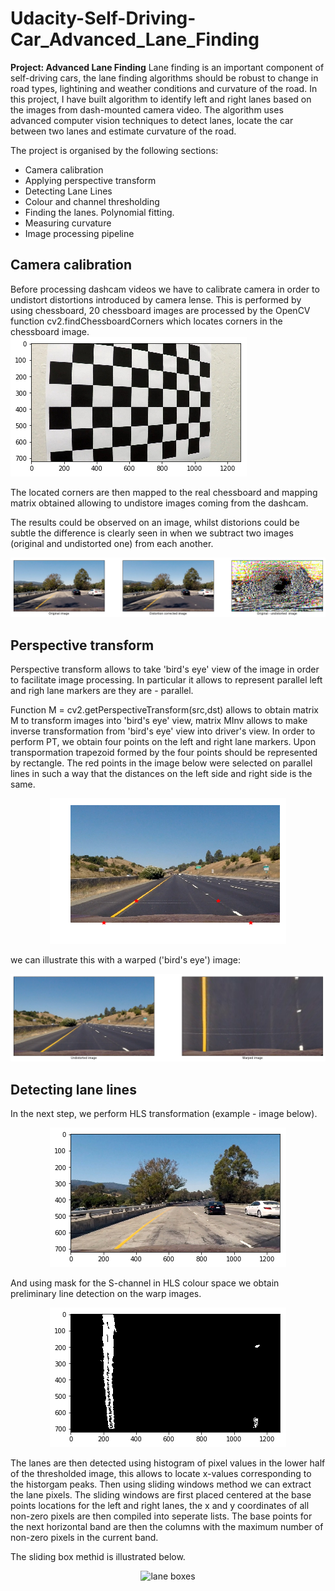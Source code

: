 # Udacity-Self-Driving-Car_Advanced_Lane_Finding
**Project: Advanced Lane Finding** 
Lane finding is an important component of self-driving cars, the lane finding algorithms should be robust to change in road types, lightining and weather conditions and curvature of the road. In this project, I have built algorithm to identify left and right lanes based on the images from dash-mounted camera video. The algorithm uses advanced computer vision techniques to detect lanes, locate the car between two lanes and estimate curvature of the road.

The project is organised by the following sections:

* Camera calibration
* Applying perspective transform
* Detecting Lane Lines
* Colour and channel thresholding
* Finding the lanes. Polynomial fitting.
* Measuring curvature
* Image processing pipeline

## Camera calibration

Before processing dashcam videos we have to calibrate camera in order to undistort distortions introduced by camera lense. This is performed by using chessboard, 20 chessboard images are processed by the OpenCV function cv2.findChessboardCorners which locates corners in the chessboard image.
![chessboard](/images/chessboard.png)

The located corners are then mapped to the real chessboard and mapping matrix obtained allowing to undistore images coming from the dashcam.

The results could be observed on an image, whilst distorions could be subtle the difference is clearly seen in when we subtract two images (original and undistorted one) from each another. 

![distortion correction](/images/example_distortion_correction.png)

## Perspective transform

Perspective transform allows to take 'bird's eye' view of the image in order to facilitate image processing. In particular it allows to represent parallel left and righ lane markers are they are - parallel. 

Function M = cv2.getPerspectiveTransform(src,dst) allows to obtain matrix M to transform images into 'bird's eye' view, matrix MInv allows to make inverse transformation from 'bird's eye' view into driver's view. In order to perform PT, we obtain four points on the left and right lane markers. Upon transpormation trapezoid formed by the four points should be represented by rectangle. The red points in the image below were selected on parallel lines in such a way that the distances on the left side and right side is the same.

<p align="center">
  <img src="images/perspective_transform_calibration.png" alt="perspective transform"/>
</p>

we can illustrate this with a warped ('bird's eye') image:

<p align="center">
  <img src="images/warped_image.png" alt="perspective transform"/>
</p>


## Detecting lane lines

In the next step, we perform HLS transformation (example - image below).

<p align="center">
  <img src="images/HLS_original.png" alt="perspective transform"/>
</p>

And using mask for the S-channel in HLS colour space we obtain preliminary line detection on the warp images.

<p align="center">
  <img src="images/binary_S.png" alt="S-mask in HLS colour space"/>
</p>

The lanes are then detected using histogram of pixel values in the lower half of the thresholded image, this allows to locate x-values corresponding to the historgam peaks. Then using sliding windows method we can extract the lane pixels. The sliding windows are first placed centered at the base points locations for the left and right lanes, the x and y coordinates of all non-zero pixels are then compiled into seperate lists. The base points for the next horizontal band are then the columns with the maximum number of non-zero pixels in the current band.

The sliding box methid is illustrated below.

<p align="center">
  <img src="images/lanes_boxes.png" alt="lane boxes"/>
</p>









  


  
